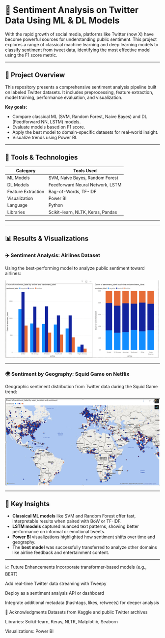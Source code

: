 # 🧠 Sentiment Analysis on Twitter Data Using ML & DL Models

With the rapid growth of social media, platforms like Twitter (now X) have become powerful sources for understanding public sentiment. This project explores a range of classical machine learning and deep learning models to classify sentiment from tweet data, identifying the most effective model using the F1 score metric.

---

## 📌 Project Overview

This repository presents a comprehensive sentiment analysis pipeline built on labeled Twitter datasets. It includes preprocessing, feature extraction, model training, performance evaluation, and visualization.

**Key goals:**
- Compare classical ML (SVM, Random Forest, Naive Bayes) and DL (Feedforward NN, LSTM) models.
- Evaluate models based on F1 score.
- Apply the best model to domain-specific datasets for real-world insight.
- Visualize trends using Power BI.

---

## 🧰 Tools & Technologies

| Category       | Tools Used                        |
|----------------|-----------------------------------|
| ML Models      | SVM, Naive Bayes, Random Forest   |
| DL Models      | Feedforward Neural Network, LSTM  |
| Feature Extraction | Bag-of-Words, TF-IDF         |
| Visualization  | Power BI                          |
| Language       | Python                            |
| Libraries      | Scikit-learn, NLTK, Keras, Pandas |

---


---

## 📊 Results & Visualizations


### ✈️ Sentiment Analysis: Airlines Dataset

Using the best-performing model to analyze public sentiment toward airlines:

![Airline Sentiment](Images/Airline%20Sentiment.png)

---

### 🌍 Sentiment by Geography: Squid Game on Netflix

Geographic sentiment distribution from Twitter data during the Squid Game trend:

![Squid Game Geo Sentiment](Images/Show%20Review.png)

---

## 🔎 Key Insights

- **Classical ML models** like SVM and Random Forest offer fast, interpretable results when paired with BoW or TF-IDF.
- **LSTM models** captured nuanced text patterns, showing better performance on informal or emotional tweets.
- **Power BI** visualizations highlighted how sentiment shifts over time and geography.
- The **best model** was successfully transferred to analyze other domains like airline feedback and entertainment content.

---

📈 Future Enhancements
Incorporate transformer-based models (e.g., BERT)

Add real-time Twitter data streaming with Tweepy

Deploy as a sentiment analysis API or dashboard

Integrate additional metadata (hashtags, likes, retweets) for deeper analysis


🤝 Acknowledgments
Datasets from Kaggle and public Twitter archives

Libraries: Scikit-learn, Keras, NLTK, Matplotlib, Seaborn

Visualizations: Power BI



